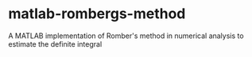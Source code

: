 # matlab-rombergs-method
A MATLAB implementation of Romber's method in numerical analysis to estimate the definite integral
